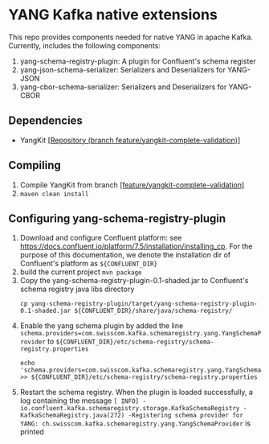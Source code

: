 # YANG Kafka native extensions

This repo provides components needed for native YANG in apache Kafka. Currently, includes the following components:

1. yang-schema-registry-plugin: A plugin for Confluent's schema register
2. yang-json-schema-serializer: Serializers and Deserializers for YANG-JSON
3. yang-cbor-schema-serializer: Serializers and Deserializers for YANG-CBOR 

## Dependencies
- YangKit [[Repository (branch feature/yangkit-complete-validation)]](https://github.com/network-analytics/yangkit/tree/feature/yangkit-complete-validation)

## Compiling
1. Compile YangKit from branch [[feature/yangkit-complete-validation]](https://github.com/network-analytics/yangkit/tree/feature/yangkit-complete-validation)
2. `maven clean install`

## Configuring yang-schema-registry-plugin

1. Download and configure Confluent platform: see https://docs.confluent.io/platform/7.5/installation/installing_cp. For
   the purpose of this documentation, we denote the installation dir of Confluent's platform as `${CONFLUENT_DIR}`
2. build the current project `mvn package`
3. Copy the yang-schema-registry-plugin-0.1-shaded.jar to Confluent's schema registry java libs directory
    ```shell
    cp yang-schema-registry-plugin/target/yang-schema-registry-plugin-0.1-shaded.jar ${CONFLUENT_DIR}/share/java/schema-registry/
    ``` 
4. Enable the yang schema plugin by added the line
   `schema.providers=com.swisscom.kafka.schemaregistry.yang.YangSchemaProvider` to
   `${CONFLUENT_DIR}/etc/schema-registry/schema-registry.properties`
   ```shell
   echo 'schema.providers=com.swisscom.kafka.schemaregistry.yang.YangSchemaProvider' >> ${CONFLUENT_DIR}/etc/schema-registry/schema-registry.properties
   ```
5. Restart the schema registry. When the plugin is loaded successfully, a log containing the message
   `[ INFO] - io.confluent.kafka.schemaregistry.storage.KafkaSchemaRegistry -KafkaSchemaRegistry.java(272) -Registering schema provider for YANG: ch.swisscom.kafka.schemaregistry.yang.YangSchemaProvider`
   is printed